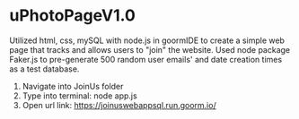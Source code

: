 # uPhotoPageV1.0
Utilized html, css, mySQL with node.js in goormIDE to create a simple web page that tracks and allows users to "join" the website. Used node package Faker.js to pre-generate 500 random user emails' and date creation times as a test database.

1. Navigate into JoinUs folder
2. Type into terminal: node app.js
3. Open url link: https://joinuswebappsql.run.goorm.io/
